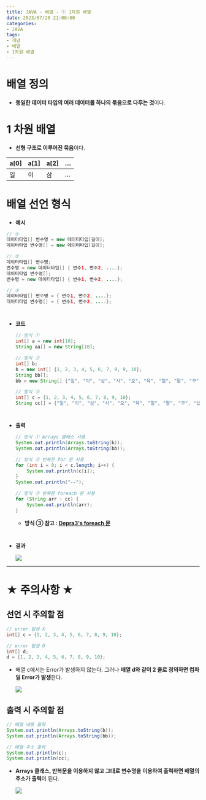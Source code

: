 ```yaml
---
title: JAVA - 배열 - ① 1차원 배열
date: 2023/07/20 21:00:00
categories:
- JAVA
tags:
- 개념
- 배열
- 1차원 배열
---
```


# 배열 정의

- **동일한 데이터 타입의 여러 데이터를 하나의 묶음으로 다루는 것**이다.

# 1 차원 배열

- **선형 구조로 이루어진 묶음**이다.

| a[0] | a[1] | a[2] | … |
| --- | --- | --- | --- |
| 일 | 이 | 삼 | … |

# 배열 선언 형식
- **예시**
```java
// ①
데이터타입[] 변수명 = new 데이터타입[길이];
데이터타입 변수명[] = new 데이터타입[길이];

// ②
데이터타입[] 변수명;
변수명 = new 데이터타입[] { 변수1, 변수2, ....};
데이터타입 변수명[];
변수명 = new 데이터타입[] { 변수1, 변수2, ....};

// ③
데이터타입[] 변수명 = { 변수1, 변수2, ....};
데이터타입 변수명[] = { 변수1, 변수2, ....};
```
#
- **코드**
    
    ```java
    // 방식 ①
    int[] a = new int[10];
    String aa[] = new String[10];
    
    // 방식 ②
    int[] b;
    b = new int[] {1, 2, 3, 4, 5, 6, 7, 8, 9, 10};
    String bb[];
    bb = new String[] {"일", "이", "삼", "사", "오", "육", "칠", "팔", "구", "십"};
    
    // 방식 ③
    int[] c = {1, 2, 3, 4, 5, 6, 7, 8, 9, 10};
    String cc[] = {"일", "이", "삼", "사", "오", "육", "칠", "팔", "구", "십"};
    ```
    
#
- **출력**
    
    ```java
    // 방식 ① Arrays 클래스 사용
    System.out.println(Arrays.toString(b));
    System.out.println(Arrays.toString(bb));
    
    // 방식 ② 반복문 for 문 사용
    for (int i = 0; i < c.length; i++) {
    	System.out.println(c[i]);
    }
    System.out.println("--");
    
    // 방식 ③ 반복문 foreach 문 사용
    for (String arr : cc) {
    	System.out.println(arr);
    }
    ```
    - **방식 ③ 참고 : [Depra3's foreach 문](https://depra3.github.io/2023/07/21/2023/07/JAVA-반복문-foreach문/)**
#    
- **결과**
    
    ![](/Images/2023/07/JAVA-배열-①/Untitled.png)
    
---
# ★ 주의사항 ★

## 선언 시 주의할 점

```java
// error 발생 X
int[] c = {1, 2, 3, 4, 5, 6, 7, 8, 9, 10};

// error 발생 O
int[] d;
d = {1, 2, 3, 4, 5, 6, 7, 8, 9, 10};
```

- 배열 c에서는 Error가 발생하지 않는다. 그러나 **배열 d와 같이 2 줄로 정의하면 컴파일 Error가 발생**한다.
    
    ![](/Images/2023/07/JAVA-배열-①/Untitled%201.png)
    

## 출력 시 주의할 점

```java
// 배열 내용 출력
System.out.println(Arrays.toString(b));
System.out.println(Arrays.toString(bb));

// 배열 주소 출력
System.out.println(c);
System.out.println(cc);
```

- **Arrays 클래스, 반복문을 이용하지 않고 그대로 변수명을 이용하여 출력하면 배열의 주소가 출력**이 된다.
    
    ![](/Images/2023/07/JAVA-배열-①/Untitled%202.png)